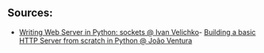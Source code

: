 ## Sources:
- [Writing Web Server in Python: sockets @ Ivan Velichko](https://iximiuz.com/en/posts/writing-web-server-in-python-sockets/)- [Building a basic HTTP Server from scratch in Python @ João Ventura](https://www.codementor.io/@joaojonesventura/building-a-basic-http-server-from-scratch-in-python-1cedkg0842)

